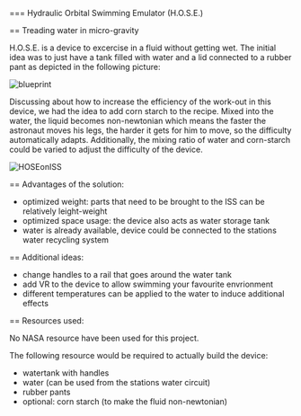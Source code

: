 === Hydraulic Orbital Swimming Emulator (H.O.S.E.)

== Treading water in micro-gravity

H.O.S.E. is a device to excercise in a fluid without getting wet. The initial idea was to just have a tank filled with water and a lid connected to a rubber pant as depicted in the following picture:

![blueprint](https://raw.githubusercontent.com/c-base/astrocize/master/Hydraulic%20Orbital%20Swimming%20Emulator%20%28H.O.S.E.%29/HOSE_ISS2_with_handles_explosion3.png)

Discussing about how to increase the efficiency of the work-out in this device, we had the idea to add corn starch to the recipe. Mixed into the water, the liquid becomes non-newtonian which means the faster the astronaut moves his legs, the harder it gets for him to move, so the difficulty automatically adapts. Additionally, the mixing ratio of water and corn-starch could be varied to adjust the difficulty of the device.

![HOSEonISS](https://raw.githubusercontent.com/c-base/astrocize/master/Hydraulic%20Orbital%20Swimming%20Emulator%20%28H.O.S.E.%29/HOSE_ISS2_with_handles_1024.png)

== Advantages of the solution:

 * optimized weight: parts that need to be brought to the ISS can be relatively leight-weight
 * optimized space usage: the device also acts as water storage tank
 * water is already available, device could be connected to the stations water recycling system

== Additional ideas:

 * change handles to a rail that goes around the water tank
 * add VR to the device to allow swimming your favourite envrionment
 * different temperatures can be applied to the water to induce additional effects

== Resources used:

No NASA resource have been used for this project.

The following resource would be required to actually build the device:

 * watertank with handles
 * water (can be used from the stations water circuit)
 * rubber pants
 * optional: corn starch (to make the fluid non-newtonian)

